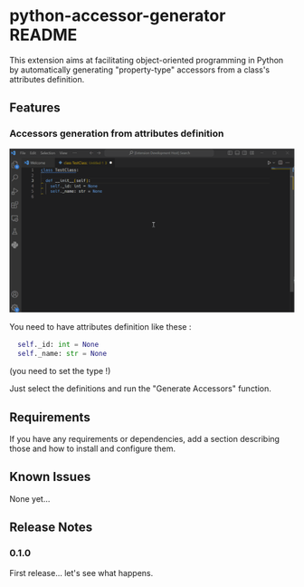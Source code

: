 # python-accessor-generator README

This extension aims at facilitating object-oriented programming in Python by automatically generating "property-type" accessors from a class's attributes definition. 

## Features

### Accessors generation from attributes definition

![feature X](https://github.com/gbwebdev/vscode_python-accessor-generator/blob/main/images/accessors-generation-from-attributes-def.gif?raw=true)

You need to have attributes definition like these :

```python
  self._id: int = None
  self._name: str = None
```

(you need to set the type !)

Just select the definitions and run the "Generate Accessors" function.

## Requirements

If you have any requirements or dependencies, add a section describing those and how to install and configure them.

## Known Issues

None yet...

## Release Notes

### 0.1.0

First release... let's see what happens.